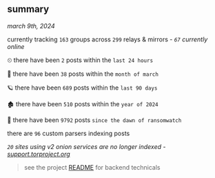 
## summary
_march 9th, 2024_

currently tracking `163` groups across `299` relays & mirrors - _`67` currently online_

⏲ there have been `2` posts within the `last 24 hours`

🦈 there have been `38` posts within the `month of march`

🪐 there have been `689` posts within the `last 90 days`

🏚 there have been `510` posts within the `year of 2024`

🦕 there have been `9792` posts `since the dawn of ransomwatch`

there are `96` custom parsers indexing posts

_`20` sites using v2 onion services are no longer indexed - [support.torproject.org](https://support.torproject.org/onionservices/v2-deprecation/)_

> see the project [README](https://github.com/joshhighet/ransomwatch#ransomwatch--) for backend technicals
